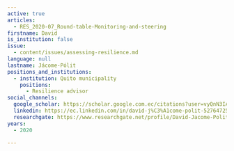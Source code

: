 ```yaml
---
active: true
articles:
  - RES_2020-07_Round-table-Monitoring-and-steering
firstname: David
is_institution: false
issue:
  - content/issues/assessing-resilience.md
language: null
lastname: Jácome-Pólit
positions_and_institutions:
  - institution: Quito municipality
    positions:
      - Resilience advisor
social_channels:
  google_scholar: https://scholar.google.com.ec/citations?user=vyQnN3IAAAAJ&hl=es
  linkedin: https://ec.linkedin.com/in/david-j%C3%A1come-polit-52764725
  researchgate: https://www.researchgate.net/profile/David-Jacome-Polit
years:
  - 2020

---
```

